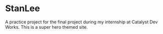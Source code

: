 # StanLee

A practice project for the final project during my internship at Catalyst Dev Works. This is a super hero themed site. 
